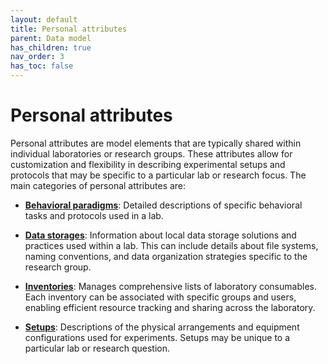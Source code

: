 ```yaml
---
layout: default
title: Personal attributes
parent: Data model
has_children: true
nav_order: 3
has_toc: false
---
```


# Personal attributes

Personal attributes are model elements that are typically shared within individual laboratories or research groups. These attributes allow for customization and flexibility in describing experimental setups and protocols that may be specific to a particular lab or research focus. The main categories of personal attributes are:

- [**Behavioral paradigms**]({{site.baseurl}}/datamodel/personal_attributes/behavioralparadigm): Detailed descriptions of specific behavioral tasks and protocols used in a lab.

- [**Data storages**]({{site.baseurl}}/datamodel/personal_attributes/datastorage): Information about local data storage solutions and practices used within a lab. This can include details about file systems, naming conventions, and data organization strategies specific to the research group.


- [**Inventories**]({{site.baseurl}}/datamodel/personal_attributes/inventory): Manages comprehensive lists of laboratory consumables. Each inventory can be associated with specific groups and users, enabling efficient resource tracking and sharing across the laboratory.

- [**Setups**]({{site.baseurl}}/datamodel/personal_attributes/setup): Descriptions of the physical arrangements and equipment configurations used for experiments. Setups may be unique to a particular lab or research question.
